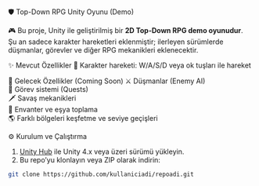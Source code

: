 🛡️ Top-Down RPG Unity Oyunu (Demo)

🎮 Bu proje, Unity ile geliştirilmiş bir **2D Top-Down RPG demo oyunudur**.  
Şu an sadece karakter hareketleri eklenmiştir; ilerleyen sürümlerde düşmanlar, görevler ve diğer RPG mekanikleri eklenecektir.



 ✨ Mevcut Özellikler
 🏃 Karakter hareketi: W/A/S/D veya ok tuşları ile hareket  



🚀 Gelecek Özellikler (Coming Soon)
 ⚔️ Düşmanlar (Enemy AI)  
 📜 Görev sistemi (Quests)  
 🗡️ Savaş mekanikleri  
 🎒 Envanter ve eşya toplama  
 🌎 Farklı bölgeleri keşfetme ve seviye geçişleri  


⚙️ Kurulum ve Çalıştırma
1. [Unity Hub](https://unity.com/) ile Unity 4.x veya üzeri sürümü yükleyin.  
2. Bu repo’yu klonlayın veya ZIP olarak indirin:  
```bash
git clone https://github.com/kullaniciadi/repoadi.git


